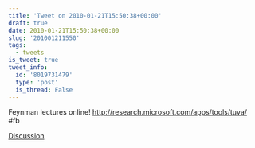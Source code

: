 ```yaml
---
title: 'Tweet on 2010-01-21T15:50:38+00:00'
draft: true
date: 2010-01-21T15:50:38+00:00
slug: '201001211550'
tags:
  - tweets
is_tweet: true
tweet_info:
  id: '8019731479'
  type: 'post'
  is_thread: False
---
```




Feynman lectures online! http://research.microsoft.com/apps/tools/tuva/ #fb

[Discussion](https://x.com/sytelus/status/8019731479)
